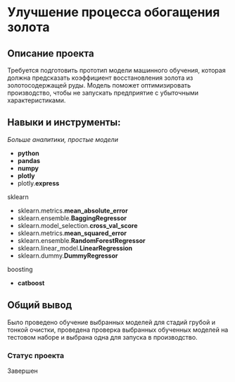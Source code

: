 
# Улучшение процесса обогащения золота

## Описание проекта

Требуется подготовить прототип модели машинного обучения, которая должна предсказать коэффициент восстановления золота из золотосодержащей руды. Модель поможет оптимизировать производство, чтобы не запускать предприятие с убыточными характеристиками.

## Навыки и инструменты:
*Больше аналитики, простые модели*
 - **python**
 - **pandas** 
 - **numpy** 
 - **plotly**
 - plotly.**express**
 
 sklearn
 
 - sklearn.metrics.**mean_absolute_error**
 - sklearn.ensemble.**BaggingRegressor**
 - sklearn.model_selection.**cross_val_score**
 - sklearn.metrics.**mean_squared_error**
 - sklearn.ensemble.**RandomForestRegressor**
 - sklearn.linear_model.**LinearRegression**
 - sklearn.dummy.**DummyRegressor**
 
 boosting
 
 - **catboost** 


## Общий вывод

Было проведено обучение выбранных моделей для стадий грубой и тонкой очистки, проведена проверка выбранных обученных моделей на тестовом наборе и выбрана одна для запуска в производство.

### Статус проекта
Завершен

